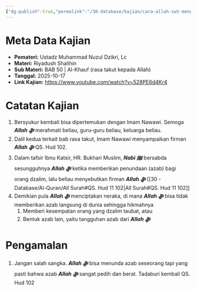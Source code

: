 ```yaml
---
{"dg-publish":true,"permalink":"/30-database/kajian/cara-allah-swt-mengazab/","tags":["kajian"]}
---
```





# Meta Data Kajian 
<div><ul class="dataview list-view-ul"><li><span><strong>Pemateri:</strong> Ustadz Muhammad Nuzul Dzikri, Lc</span></li><li><span><strong>Materi:</strong> Riyadush Shalihin</span></li><li><span><strong>Sub Materi:</strong> BAB 50 | Al-Khauf (rasa takut kepada Allah)</span></li><li><span><strong>Tanggal:</strong> 2025-10-17</span></li><li><span><strong>Link Kajian:</strong> <a rel="noopener nofollow" class="external-link" href="https://www.youtube.com/watch?v=528PE6d4Kr4" target="_blank">https://www.youtube.com/watch?v=528PE6d4Kr4</a></span></li></ul></div>

# Catatan Kajian
1. Bersyukur kembali bisa dipertemukan dengan Imam Nawawi. Semoga ***Allah ﷻ*** merahmati beliau, guru-guru beliau, keluarga beliau.
2. Dalil kedua terkait bab rasa takut, Imam Nawawi menyampaikan firman ***Allah ﷻ*** QS. Hud 102. 
3. Dalam tafsir Ibnu Katsir, HR. Bukhari Muslim, ***Nabi ﷺ*** bersabda sesungguhnya ***Allah ﷻ*** ketika memberikan penundaan (azab) bagi orang dzalim, lalu beliau menyebutkan firman ***Allah ﷻ*** [[30 - Database/Al-Quran/All Surah#QS. Hud 11 102\|All Surah#QS. Hud 11 102]]
4. Demikian pula ***Allah ﷻ*** menciptakan neraka, di mana ***Allah ﷻ*** bisa tidak memberikan azab langsung di dunia sehingga hikmahnya
	1. Memberi kesempatan orang yang dzalim taubat, atau
	2. Bentuk azab lain, yaitu tangguhan azab dari ***Allah ﷻ*** 
# Pengamalan
1. Jangan salah sangka. ***Allah ﷻ*** bisa menunda azab seseorang tapi yang pasti bahwa azab ***Allah ﷻ*** sangat pedih dan berat. Tadaburi kembali QS. Hud 102
 
 